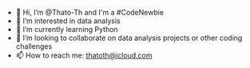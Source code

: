 - 👋 Hi, I’m @Thato-Th and I'm a #CodeNewbie 
- 👀 I’m interested in data analysis 
- 🌱 I’m currently learning Python 
- 💞️ I’m looking to collaborate on data analysis projects or other coding challenges
- 📫 How to reach me: thatoth@icloud.com

<!---
Thato-Th/Thato-Th is a ✨ special ✨ repository because its `README.md` (this file) appears on your GitHub profile.
You can click the Preview link to take a look at your changes.
--->

